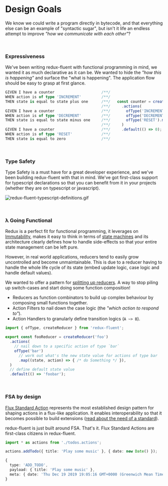 # Design Goals

We know we could write a program directly in bytecode,
and that everything else can be an example of "syntactic sugar",
but isn't it life an endless attempt to improve _"how we communicate with each other"_?

<br />

### Expressiveness

We've been writing redux-fluent with functional programming in mind, we wanted it as much declarative as it can be.
We wanted to hide the _"how this is happening"_ and surface the "what is happening". 
The application flow should be easy to grasp at first glance.

```typescript
GIVEN I have a counter                     /**/ 
WHEN action is of type 'INCREMENT'         /**/ 
THEN state is equal to state plus one      /**/   const counter = createReduce('counter')
                                           /**/     .actions(
GIVEN I have a counter                     /**/       ofType('INCREMENT').map((state) => state + 1),
WHEN action is of type 'DECREMENT'         /**/       ofType('DECREMENT').map((state) => state - 1),
THEN state is equal to state minus one     /**/       ofType('RESET').map(() => 0),
                                           /**/     )
GIVEN I have a counter                     /**/     .default(() => 0);
WHEN action is of type 'RESET'             /**/
THEN state is equal to zero                /**/
```

<br />

### Type Safety

Type Safety is a must have for a great developer experience, and we've been building redux-fluent with that in mind.
We've got first-class support for typescript declarations so that you can benefit from it in your projects (whether they are on typescript or javascript).

![redux-fluent-typescript-definitions.gif](https://github.com/Code-Y/redux-fluent/blob/master/redux-fluent-typescript-definitions.gif?raw=true)

<br />

### λ Going Functional

Redux is a perfect fit for functional programming,
it leverages on [Immutability](https://en.wikipedia.org/wiki/Immutable_object),
makes it easy to think in terms of [state machines](https://en.wikipedia.org/wiki/Mealy_machine)
and its architecture clearly defines how to handle side-effects so that your entire state management can be left pure.

However, in real world applications, reducers tend to easily grow uncontrolled and become unmaintainable. 
This is due to a reducer having to handle the whole life cycle of its state (embed update logic, case logic and handle default values).

We wanted to offer a pattern for [splitting up reducers](https://redux.js.org/recipes/structuring-reducers/splitting-reducer-logic#splitting-up-reducer-logic).
A way to stop piling up switch-cases and start doing some function composition!

- Reducers as function combinators to build up complex behaviour by composing small functions together.
- Action Filters to nail down the case logic (the _"which action to respond to"_).
- Action Handlers to granularly define transition logics (`A ~> B`). 

```typescript
import { ofType, createReducer } from 'redux-fluent';

export const fooReducer = createReducer('foo')
  .actions(
    // nail down to a specific action of type `bar`
    ofType('bar')
      // work out what's the new state value for actions of type bar
      .map((state, action) => { /* do Something */ }),
  )
  // define default state value
  .default(() => 'foobar');
```

<br />

### FSA by design

[Flux Standard Action](https://github.com/redux-utilities/flux-standard-action) 
represents the most established design pattern for shaping actions in a flux-like application.
It enables interoperability so that it becomes possible to build extensions ([read about the need of a standard](https://github.com/redux-utilities/flux-standard-action/issues/4)).

redux-fluent is just built around FSA. That's it. Flux Standard Actions are first-class citizens in redux-fluent.

```typescript
import * as actions from './todos.actions';

actions.addTodo({ title: 'Play some music' }, { date: new Date() });

{
  type: 'ADD_TODO',
  payload: { title: 'Play some music' },
  meta: { date: 'Thu Dec 19 2019 19:05:16 GMT+0000 (Greenwich Mean Time)' },
}
```
